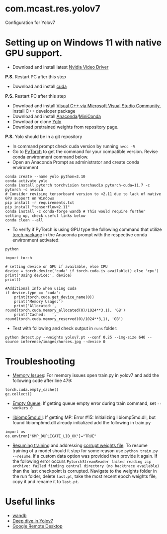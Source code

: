 # com.mcast.res.yolov7
Configuration for Yolov7

# Setting up on Windows 11 with native GPU support.
- Download and install latest [Nvidia Video Driver](https://www.nvidia.com/download/index.aspx)

**P.S.** Restart PC after this step

- Download and install [cuda](https://developer.nvidia.com/cuda-downloads)

**P.S.** Restart PC after this step

- Download and install [Visual C++ via Microsoft Visual Studio Community](https://visualstudio.microsoft.com/vs/community/), install C++ developer package
- Download and install [Anaconda](https://anaconda.org/)/[MiniConda](https://docs.conda.io/en/latest/miniconda.html)
- Download or clone [Yolo](https://github.com/WongKinYiu/yolov7)
- Download pretrained weights from repository page.

**P.S.** Yolo should be in a git repository

- In command prompt check cuda version by running `nvcc -V`
- Go to [PyTorch](https://pytorch.org/get-started/locally/) to get the command for your compatible version. Revise conda environment command below.
- Open an Anaconda Prompt as administrator and create conda environment

```
conda create --name yolo python=3.10
conda activate yolo
conda install pytorch torchvision torchaudio pytorch-cuda=11.7 -c pytorch -c nvidia
# Consider revising tensorboard version to <2.11 due to lack of native GPU support on Windows
pip install -r requirements.txt
pip install "tensorflow<2.11"
conda install -c conda-forge wandb # This would require further setting up, check useful links below
conda clean --all
```

- To verify if PyTorch is using GPU type the following command that utilize [torch package](https://pytorch.org/docs/stable/tensor_attributes.html#torch.torch.device) in the Anaconda prompt with the respective conda environment activated:

```
python

import torch

# setting device on GPU if available, else CPU
device = torch.device('cuda' if torch.cuda.is_available() else 'cpu')
print('Using device:', device)
print()

#Additional Info when using cuda
if device.type == 'cuda':
    print(torch.cuda.get_device_name(0))
    print('Memory Usage:')
    print('Allocated:', round(torch.cuda.memory_allocated(0)/1024**3,1), 'GB')
    print('Cached:   ', round(torch.cuda.memory_reserved(0)/1024**3,1), 'GB')
```

- Test with following and check output in `runs` folder:

`python detect.py --weights yolov7.pt --conf 0.25 --img-size 640 --source inference/images/horses.jpg --device 0`

# Troubleshooting
- [Memory Issues](https://github.com/WongKinYiu/yolov7/issues/735): For memory issues open train.py in yolov7 and add the following code after line 479:

```
torch.cuda.empty_cache()
gc.collect()
```

- [Empty Queue](https://github.com/ultralytics/yolov5/issues/1675): If getting queue empty error during train command, set `--workers 0`

- [libiomp5md.dll](https://stackoverflow.com/questions/20554074/sklearn-omp-error-15-initializing-libiomp5md-dll-but-found-mk2iomp5md-dll-a): If getting MP: Error #15: Initializing libiomp5md.dll, but found libiomp5md.dll already initialized add the following in train.py

```
import os
os.environ["KMP_DUPLICATE_LIB_OK"]="TRUE"
```

- [Resuming training](https://github.com/ultralytics/yolov5/issues/911) and addressing [corrupt weights file](https://github.com/pytorch/pytorch/issues/31620): To resume training of a model should it stop for some reason use `python train.py --resume`. If a custom data option was provided then provide it again. If the following error occurs `PytorchStreamReader failed reading zip archive: failed finding central directory (no backtrace available)` than the last checkpoint is corrupted. Navigate to the weights folder in the run folder, delete `last.pt`, take the most recent epoch weights file, copy it and rename it to `last.pt`.

# Useful links
- [wandb](https://wandb.ai/)
- [Deep dive in Yolov7](https://towardsdatascience.com/yolov7-a-deep-dive-into-the-current-state-of-the-art-for-object-detection-ce3ffedeeaeb)
- [Google Remote Desktop](https://remotedesktop.google.com/)
